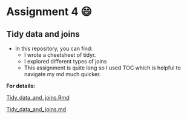 # Assignment 4 :smile:
## Tidy data and joins

- In this repository, you can find:
    * I wrote a cheetsheet of tidyr.
    * I explored different types of joins 
    * This assignment is quite long so I used TOC which is helpful to navigate my md much quicker.

  
**For details:**

[Tidy_data_and_joins.Rmd](https://github.com/STAT545-UBC-students/hw04-Sukeysun/blob/master/Tidy%20data%20and%20joins.Rmd)  

[Tidy_data_and_joins.md](https://github.com/STAT545-UBC-students/hw04-Sukeysun/blob/master/Tidy_data_and_joins.md)
